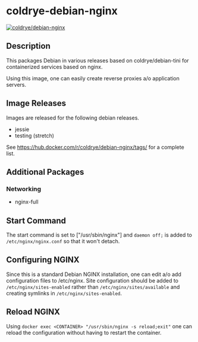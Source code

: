 # coldrye-debian-nginx

[![coldrye/debian-nginx](http://dockeri.co/image/coldrye/debian-nginx)](https://hub.docker.com/r/coldrye/debian-nginx/)


## Description

This packages Debian in various releases based on coldrye/debian-tini for containerized services based on nginx.

Using this image, one can easily create reverse proxies a/o application servers.


## Image Releases

Images are released for the following debian releases.

- jessie
- testing (stretch)

See https://hub.docker.com/r/coldrye/debian-nginx/tags/ for a complete list.


## Additional Packages

### Networking

- nginx-full


## Start Command

The start command is set to ["/usr/sbin/nginx"] and ``daemon off;`` is added to ``/etc/nginx/nginx.conf`` so
that it won't detach.


## Configuring NGINX

Since this is a standard Debian NGINX installation, one can edit a/o add configuration files to /etc/nginx.
Site configuration should be added to ``/etc/nginx/sites-enabled`` rather than ``/etc/nginx/sites/available``
and creating symlinks in ``/etc/nginx/sites-enabled``.


## Reload NGINX

Using ``docker exec <CONTAINER> "/usr/sbin/nginx -s reload;exit"`` one can reload the configuration
without having to restart the container.

